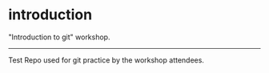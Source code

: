 # introduction
"Introduction to git" workshop.


----
Test Repo used for git practice by the workshop attendees.
